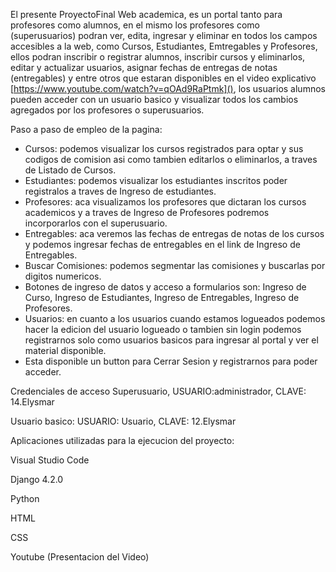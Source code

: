 El presente ProyectoFinal Web academica, es un portal tanto para profesores como alumnos, en el mismo los profesores como (superusuarios) podran ver, edita, ingresar y eliminar en todos los campos accesibles a la web, como Cursos, Estudiantes, Emtregables y Profesores, ellos podran inscribir o registrar alumnos, inscribir cursos y eliminarlos, editar y actualizar usuarios, asignar fechas de entregas de notas (entregables) y entre otros que estaran disponibles en el video explicativo [https://www.youtube.com/watch?v=qOAd9RaPtmk](), los usuarios alumnos pueden acceder con un usuario basico y visualizar todos los cambios agregados por los profesores o superusuarios.

Paso a paso de empleo de la pagina:

* Cursos: podemos visualizar los cursos registrados para optar y sus codigos de comision asi como tambien editarlos o eliminarlos, a traves de Listado de Cursos.
* Estudiantes: podemos visualizar los estudiantes inscritos poder registralos a traves de Ingreso de estudiantes.
* Profesores: aca visualizamos los profesores que dictaran los cursos academicos y a traves de Ingreso de Profesores podremos incorporarlos con el superusuario.
* Entregables: aca veremos las fechas de entregas de notas de los cursos y podemos ingresar fechas de entregables en el link de Ingreso de Entregables.
* Buscar Comisiones: podemos segmentar las comisiones y buscarlas por digitos numericos.
* Botones de ingreso de datos y acceso a formularios son: Ingreso de Curso, Ingreso de Estudiantes, Ingreso de Entregables, Ingreso de Profesores.
* Usuarios: en cuanto a los usuarios cuando estamos logueados podemos hacer la edicion del usuario logueado o tambien sin login podemos registrarnos solo como usuarios basicos para ingresar al portal y ver el material disponible.
* Esta disponible un button para Cerrar Sesion y registrarnos para poder acceder.

Credenciales de acceso Superusuario, USUARIO:administrador, CLAVE: 14.Elysmar

Usuario basico: USUARIO: Usuario, CLAVE: 12.Elysmar

Aplicaciones utilizadas para la ejecucion del proyecto:

Visual Studio Code

Django 4.2.0

Python

HTML

CSS

Youtube (Presentacion del Video)
